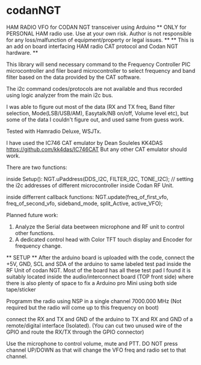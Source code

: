 # codanNGT
HAM RADIO VFO for CODAN NGT transceiver using Arduino
** ONLY for PERSONAL HAM radio use. Use at your own risk. Author is not responsible for any loss/malfunction of equipment/property or legal issues. **
** This is an add on board interfacing HAM radio CAT protocol and Codan NGT hardware.  **


This library will send necessary command to the Frequency Controller PIC microcontroller and filer board microcontroller
to select frequency and band filter based on the data provided by the CAT software.

The  i2c command codes/protocols are not available and thus recorded using logic analyzer from the main i2c bus.

I was able to figure out most of the data (RX and TX freq, Band filter selection, Mode(LSB/USB/AM), Easytalk/NB on/off, Volume level etc), 
but some of the data I couldn't figure out, and used same from guess work.

Tested with Hamradio Deluxe, WSJTx.

I have used the IC746 CAT emulator by Dean Souleles KK4DAS https://github.com/kk4das/IC746CAT 
But any other CAT emulator should work.

There are two functions:

inside Setup():
 NGT.uPaddress(DDS_I2C, FILTER_I2C, TONE_I2C); // setting the i2c addresses of different microcontroller inside Codan RF Unit.

inside differrent callback functions:
NGT.update(freq_of_first_vfo, freq_of_second_vfo, sideband_mode, split_Active, active_VFO);

Planned future work:

1. Analyze the Serial data beetween microphone and RF unit to control other functions.
2. A dedicated control head with Color TFT touch display and Encoder for frequency change.


** SETUP **
After the arduino board is uploaded with the code, connect the +5V, GND, SCL and SDA of the arduino to same labeled test pad inside the RF Unit of codan NGT. Most of the board has all these test pad
I found it is suitably located inside the audio/interconnect board (TOP front side) where there is also plenty of space to fix a Arduino pro Mini using both side tape/sticker

Programm the radio using NSP in a single channel 7000.000 MHz (Not required but the radio will come up to this frequency on boot)

connect the RX and TX and GND of the arduino to TX and RX and GND of a remote/digital interface (Isolated).
(You can cut two unused wire of the GPIO and route the RX/TX through the GPIO connector) 

Use the microphone to control volume, mute and PTT. DO NOT press channel UP/DOWN as that will change the VFO freq and radio set to that channel.
